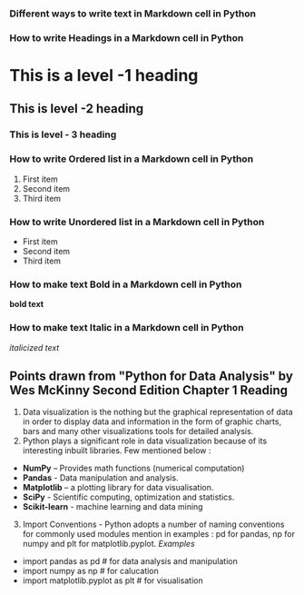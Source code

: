 ### Different ways to write text in Markdown cell in Python
### How to write Headings in a Markdown cell in Python
# This is a level -1 heading
## This is level -2 heading
### This is level - 3 heading

### How to write Ordered list in a Markdown cell in Python
1. First item
2. Second item
3. Third item

### How to write Unordered list in a Markdown cell in Python 
- First item
- Second item
- Third item

### How to make text Bold in a Markdown cell in Python
**bold text**

### How to make text Italic in a Markdown cell in Python
*italicized text*


## Points drawn from "Python for Data Analysis" by Wes McKinny Second Edition Chapter 1 Reading
1. Data visualization is the nothing but the graphical representation of data in order to display data and information in the form of graphic charts, bars and many other visualizations tools for detailed analysis.
2. Python plays a significant role in data visualization because of its interesting inbuilt libraries. Few mentioned below :
  - **NumPy** – Provides math functions (numerical computation)
  - **Pandas** - Data manipulation and analysis.
  - **Matplotlib** – a plotting library for data visualisation.
  - **SciPy** -  Scientific computing, optimization and statistics.
  - **Scikit-learn** - machine learning and data mining
3. Import Conventions - Python adopts a number of naming conventions for commonly used modules mention in examples : pd for pandas, np for numpy and plt for matplotlib.pyplot.
  *Examples*
 - import pandas as pd # for data analysis and manipulation
 - import numpy as np  # for calucation 
 - import matplotlib.pyplot as plt # for visualisation
